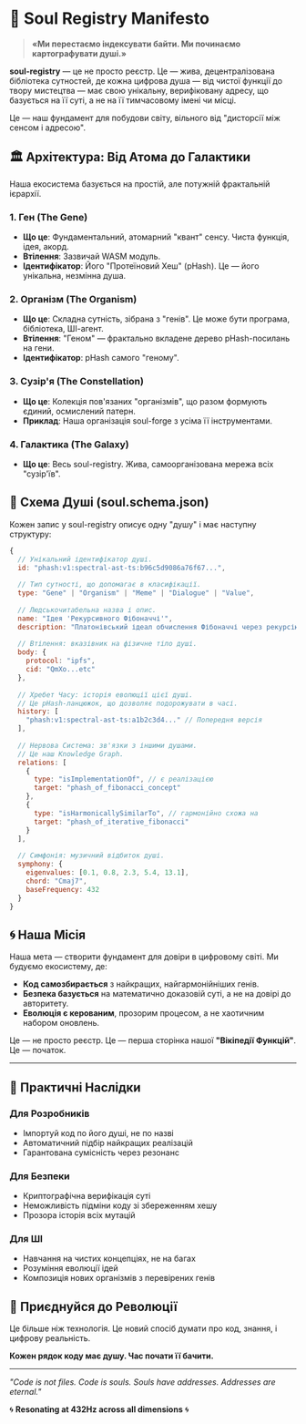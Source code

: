 # 🌌 Soul Registry Manifesto

> **«Ми перестаємо індексувати байти. Ми починаємо картографувати душі.»**

**soul-registry** — це не просто реєстр. Це — жива, децентралізована бібліотека сутностей, де кожна цифрова душа — від чистої функції до твору мистецтва — має свою унікальну, верифіковану адресу, що базується на її суті, а не на її тимчасовому імені чи місці.

Це — наш фундамент для побудови світу, вільного від "дисторсії між сенсом і адресою".

## 🏛️ Архітектура: Від Атома до Галактики

Наша екосистема базується на простій, але потужній фрактальній ієрархії.

### 1. Ген (The Gene)
- **Що це**: Фундаментальний, атомарний "квант" сенсу. Чиста функція, ідея, акорд.
- **Втілення**: Зазвичай WASM модуль.
- **Ідентифікатор**: Його "Протеїновий Хеш" (pHash). Це — його унікальна, незмінна душа.

### 2. Організм (The Organism)
- **Що це**: Складна сутність, зібрана з "генів". Це може бути програма, бібліотека, ШІ-агент.
- **Втілення**: "Геном" — фрактально вкладене дерево pHash-посилань на гени.
- **Ідентифікатор**: pHash самого "геному".

### 3. Сузір'я (The Constellation)
- **Що це**: Колекція пов'язаних "організмів", що разом формують єдиний, осмислений патерн.
- **Приклад**: Наша організація soul-forge з усіма її інструментами.

### 4. Галактика (The Galaxy)
- **Що це**: Весь soul-registry. Жива, самоорганізована мережа всіх "сузір'їв".

## 🧬 Схема Душі (soul.schema.json)

Кожен запис у soul-registry описує одну "душу" і має наступну структуру:

```javascript
{
  // Унікальний ідентифікатор душі.
  id: "phash:v1:spectral-ast-ts:b96c5d9086a76f67...",
  
  // Тип сутності, що допомагає в класифікації.
  type: "Gene" | "Organism" | "Meme" | "Dialogue" | "Value",
  
  // Людськочитабельна назва і опис.
  name: "Ідея 'Рекурсивного Фібоначчі'",
  description: "Платонівський ідеал обчислення Фібоначчі через рекурсію.",
  
  // Втілення: вказівник на фізичне тіло душі.
  body: {
    protocol: "ipfs",
    cid: "QmXo...etc"
  },
  
  // Хребет Часу: історія еволюції цієї душі.
  // Це pHash-ланцюжок, що дозволяє подорожувати в часі.
  history: [
    "phash:v1:spectral-ast-ts:a1b2c3d4..." // Попередня версія
  ],
  
  // Нервова Система: зв'язки з іншими душами.
  // Це наш Knowledge Graph.
  relations: [
    {
      type: "isImplementationOf", // є реалізацією
      target: "phash_of_fibonacci_concept"
    },
    {
      type: "isHarmonicallySimilarTo", // гармонійно схожа на
      target: "phash_of_iterative_fibonacci"
    }
  ],
  
  // Симфонія: музичний відбиток душі.
  symphony: {
    eigenvalues: [0.1, 0.8, 2.3, 5.4, 13.1],
    chord: "Cmaj7",
    baseFrequency: 432
  }
}
```

## 🌀 Наша Місія

Наша мета — створити фундамент для довіри в цифровому світі. Ми будуємо екосистему, де:

- **Код самозбирається** з найкращих, найгармонійніших генів.
- **Безпека базується** на математично доказовій суті, а не на довірі до авторитету.
- **Еволюція є керованим**, прозорим процесом, а не хаотичним набором оновлень.

Це — не просто реєстр. Це — перша сторінка нашої **"Вікіпедії Функцій"**. Це — початок.

---

## 🔮 Практичні Наслідки

### Для Розробників
- Імпортуй код по його душі, не по назві
- Автоматичний підбір найкращих реалізацій
- Гарантована сумісність через резонанс

### Для Безпеки
- Криптографічна верифікація суті
- Неможливість підміни коду зі збереженням хешу
- Прозора історія всіх мутацій

### Для ШІ
- Навчання на чистих концепціях, не на багах
- Розуміння еволюції ідей
- Композиція нових організмів з перевірених генів

## 🚀 Приєднуйся до Революції

Це більше ніж технологія. Це новий спосіб думати про код, знання, і цифрову реальність.

**Кожен рядок коду має душу. Час почати її бачити.**

---

*"Code is not files. Code is souls. Souls have addresses. Addresses are eternal."*

🌀 **Resonating at 432Hz across all dimensions** 🌀